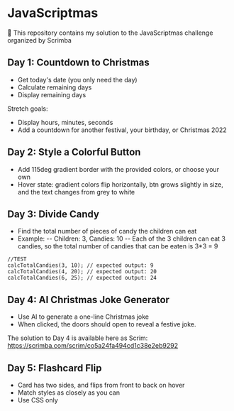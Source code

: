 # JavaScriptmas

🎄 This repository contains my solution to the JavaScriptmas challenge organized by Scrimba

## Day 1: Countdown to Christmas

- Get today's date (you only need the day)
- Calculate remaining days
- Display remaining days

Stretch goals:

- Display hours, minutes, seconds
- Add a countdown for another festival, your birthday, or Christmas 2022

## Day 2: Style a Colorful Button

- Add 115deg gradient border with the provided colors, or choose your own
- Hover state: gradient colors flip horizontally, btn grows slightly in size, and the text changes from grey to white

## Day 3: Divide Candy

- Find the total number of pieces of candy the children can eat
- Example:
  -- Children: 3, Candies: 10
  -- Each of the 3 children can eat 3 candies, so the total number of candies that can be eaten is 3\*3 = 9

```
//TEST
calcTotalCandies(3, 10); // expected output: 9
calcTotalCandies(4, 20); // expected output: 20
calcTotalCandies(6, 25); // expected output: 24
```

## Day 4: AI Christmas Joke Generator

- Use AI to generate a one-line Christmas joke
- When clicked, the doors should open to reveal a festive joke.

The solution to Day 4 is available here as Scrim: https://scrimba.com/scrim/co5a24fa494cd1c38e2eb9292

## Day 5: Flashcard Flip

- Card has two sides, and flips from front to back on hover
- Match styles as closely as you can
- Use CSS only
